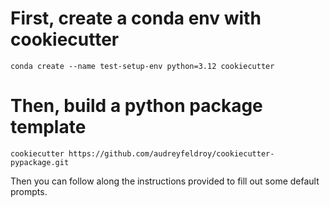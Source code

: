 # First, create a conda env with cookiecutter

`conda create --name test-setup-env python=3.12 cookiecutter`

# Then, build a python package template

`cookiecutter https://github.com/audreyfeldroy/cookiecutter-pypackage.git`

Then you can follow along the instructions provided to fill out some default prompts.